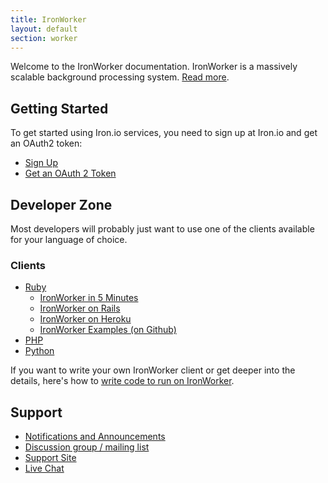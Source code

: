 ```yaml
---
title: IronWorker
layout: default
section: worker
---
```


Welcome to the IronWorker documentation. IronWorker is a massively scalable background processing system. [Read more](http://www.iron.io/products/worker).

## Getting Started

To get started using Iron.io services, you need to sign up at Iron.io and get an OAuth2 token:

* [Sign Up](http://www.iron.io)
* [Get an OAuth 2 Token](http://hud.iron.io/tokens)

## Developer Zone

Most developers will probably just want to use one of the clients available for your language of choice.

### Clients

* [Ruby](/worker/ruby)
  * [IronWorker in 5 Minutes](/worker/ruby/getting-started/ironworker-in-5-minutes)
  * [IronWorker on Rails](/worker/ruby/getting-started/ironworker-on-rails)
  * [IronWorker on Heroku](/worker/ruby/getting-started/ironworker-on-heroku)
  * [IronWorker Examples (on Github)](https://github.com/iron-io/iron_worker_examples/tree/master/ruby)
* [PHP](/worker/php)
* [Python](/worker/python)

If you want to write your own IronWorker client or get deeper into the details, here's how to [write code to run on IronWorker](/worker/api/running-code-on-ironworker).

## Support

* [Notifications and Announcements](https://plus.google.com/113102494747591798552/posts)
* [Discussion group / mailing list](http://groups.google.com/group/ironworker-users)
* [Support Site](http://iron.assistly.com)
* [Live Chat](http://www.hipchat.com/gNWgTiqIC)
